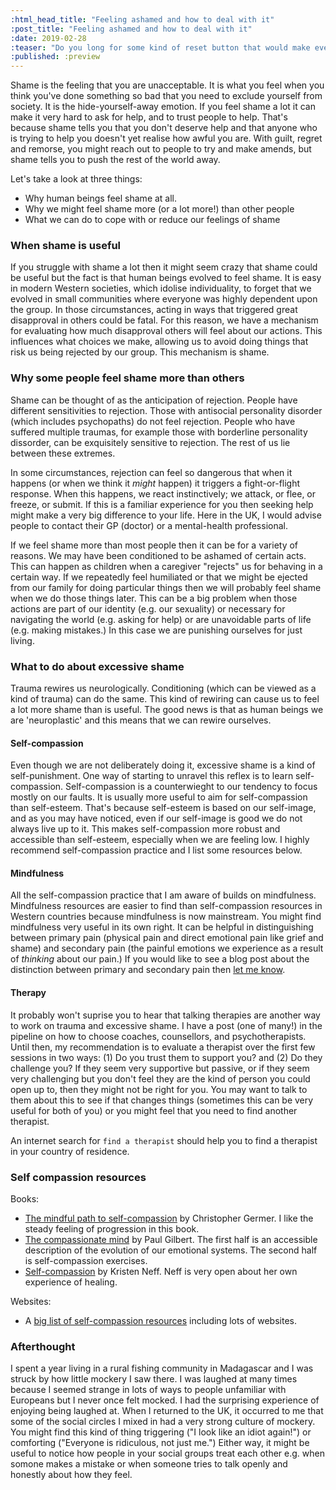 ```yaml
---
:html_head_title: "Feeling ashamed and how to deal with it"
:post_title: "Feeling ashamed and how to deal with it"
:date: 2019-02-28
:teaser: "Do you long for some kind of reset button that would make everyone else forget the things you feel ashamed about? This is the kind of fantasy that is very appealing when you suffer from chronic shame. If that describes you then you are not suffering alone."
:published: :preview
---
```


Shame is the feeling that you are unacceptable. It is what you feel when you think you've done something so bad that you need to exclude yourself from society. It is the hide-yourself-away emotion. If you feel shame a lot it can make it very hard to ask for help, and to trust people to help. That's because shame tells you that you don't deserve help and that anyone who is trying to help you doesn't yet realise how awful you are. With guilt, regret and remorse, you might reach out to people to try and make amends, but shame tells you to push the rest of the world away.

Let's take a look at three things:

 - Why human beings feel shame at all.
 - Why we might feel shame more (or a lot more!) than other people
 - What we can do to cope with or reduce our feelings of shame

### When shame is useful

If you struggle with shame a lot then it might seem crazy that shame could be useful but the fact is that human beings evolved to feel shame. It is easy in modern Western societies, which idolise individuality, to forget that we evolved in small communities where everyone was highly dependent upon the group. In those circumstances, acting in ways that triggered great disapproval in others could be fatal. For this reason, we have a mechanism for evaluating how much disapproval others will feel about our actions. This influences what choices we make, allowing us to avoid doing things that risk us being rejected by our group. This mechanism is shame.

### Why some people feel shame more than others

Shame can be thought of as the anticipation of rejection. People have different sensitivities to rejection. Those with antisocial personality disorder (which includes psychopaths) do not feel rejection. People who have suffered multiple traumas, for example those with borderline personality dissorder, can be exquisitely sensitive to rejection. The rest of us lie between these extremes.

<aside>
In some circumstances, rejection can feel so dangerous that when it happens (or when we think it <em>might</em> happen) it triggers a fight-or-flight response. When this happens, we react instinctively; we attack, or flee, or freeze, or submit. If this is a familiar experience for you then seeking help might make a very big difference to your life. Here in the UK, I would advise people to contact their GP (doctor) or a mental-health professional.
</aside>

If we feel shame more than most people then it can be for a variety of reasons. We may have been conditioned to be ashamed of certain acts. This can happen as children when a caregiver "rejects" us for behaving in a certain way. If we repeatedly feel humiliated or that we might be ejected from our family for doing particular things then we will probably feel shame when we do those things later. This can be a big problem when those actions are part of our identity (e.g. our sexuality) or necessary for navigating the world (e.g. asking for help) or are unavoidable parts of life (e.g. making mistakes.) In this case we are punishing ourselves for just living.

### What to do about excessive shame

Trauma rewires us neurologically. Conditioning (which can be viewed as a kind of trauma) can do the same. This kind of rewiring can cause us to feel a lot more shame than is useful. The good news is that as human beings we are 'neuroplastic' and this means that we can rewire ourselves.

#### Self-compassion
Even though we are not deliberately doing it, excessive shame is a kind of self-punishment. One way of starting to unravel this reflex is to learn self-compassion. Self-compassion is a counterwieght to our tendency to focus mostly on our faults. It is usually more useful to aim for self-compassion than self-esteem. That's because self-esteem is based on our self-image, and as you may have noticed, even if our self-image is good we do not always live up to it. This makes self-compassion more robust and accessible than self-esteem, especially when we are feeling low. I highly recommend self-compassion practice and I list some resources below.

#### Mindfulness
All the self-compassion practice that I am aware of builds on mindfulness. Mindfulness resources are easier to find than self-compassion resources in Western countries because mindfulness is now mainstream. You might find mindfulness very useful in its own right. It can be helpful in distinguishing between primary pain (physical pain and direct emotional pain like grief and shame) and secondary pain (the painful emotions we experience as a result of *thinking* about our pain.) If you would like to see a blog post about the distinction between primary and secondary pain then <a href="#contact">let me know</a>.

#### Therapy
It probably won't suprise you to hear that talking therapies are another way to work on trauma and excessive shame. I have a post (one of many!) in the pipeline on how to choose coaches, counsellors, and psychotherapists. Until then, my recommendation is to evaluate a therapist over the first few sessions in two ways: (1) Do you trust them to support you? and (2) Do they challenge you? If they seem very supportive but passive, or if they seem very challenging but you don't feel they are the kind of person you could open up to, then they might not be right for you. You may want to talk to them about this to see if that changes things (sometimes this can be very useful for both of you) or you might feel that you need to find another therapist.

An internet search for <code>find a therapist</code> should help you to find a therapist in your country of residence.

### Self compassion resources

Books:

 - [The mindful path to self-compassion](https://chrisgermer.com/mindful-path-self-compassion/) by Christopher Germer. I like the steady feeling of progression in this book.
 - [The compassionate mind](https://www.goodreads.com/book/show/6372017-the-compassionate-mind) by Paul Gilbert. The first half is an accessible description of the evolution of our emotional systems. The second half is self-compassion exercises.
 - [Self-compassion]() by Kristen Neff. Neff is very open about her own experience of healing.

Websites:

 - A [big list of self-compassion resources](https://self-compassion.org/resources-2/) including lots of websites.


### Afterthought

I spent a year living in a rural fishing community in Madagascar and I was struck by how little mockery I saw there. I was laughed at many times because I seemed strange in lots of ways to people unfamiliar with Europeans but I never once felt mocked. I had the surprising experience of enjoying being laughed at. When I returned to the UK, it occurred to me that some of the social circles I mixed in had a very strong culture of mockery. You might find this kind of thing triggering ("I look like an idiot again!") or comforting ("Everyone is ridiculous, not just me.") Either way, it might be useful to notice how people in your social groups treat each other e.g. when somone makes a mistake or when someone tries to talk openly and honestly about how they feel.
